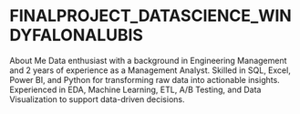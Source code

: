 # FINALPROJECT_DATASCIENCE_WINDYFALONALUBIS

About Me
Data enthusiast with a background in Engineering Management and 2 years of experience as a Management Analyst. Skilled in SQL, Excel, Power BI, and Python for transforming raw data into actionable insights. Experienced in EDA, Machine Learning, ETL, A/B Testing, and Data Visualization to support data-driven decisions.
